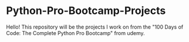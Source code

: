 # Python-Pro-Bootcamp-Projects

Hello! This repository will be the projects I work on from the "100 Days of Code: The Complete Python Pro Bootcamp" from udemy. 

